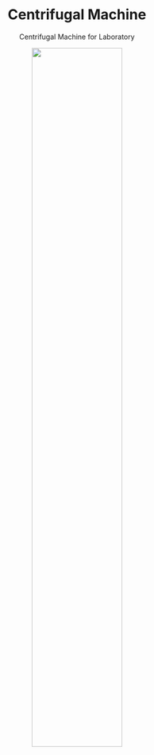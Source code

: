 <h1 align="center">
    Centrifugal Machine
</h1>

 <p align="center">Centrifugal Machine for Laboratory </p>
 
 <p align="center"><img width="60%" src="https://github.com/renadayne/centrifugal_machine/assets/78185992/01de0e65-48f0-4854-ac01-df9515d8d588"></a></p>
 

